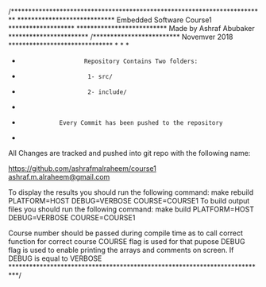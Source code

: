 /*************************************************************************
**************************** Embedded Software Course1 *******************
************************** Made by Ashraf Abubaker ***********************
/************************* Novemver 2018    ******************************
*
* 
*
*                       Repository Contains Two folders: 
*                        1- src/
*                        2- include/
*                      
*                Every Commit has been pushed to the repository
* 
All Changes are tracked and pushed into git repo with the following name: 

https://github.com/ashrafmalraheem/course1
ashraf.m.alraheem@gmail.com

To display the results you should run the following command: 
make rebuild PLATFORM=HOST DEBUG=VERBOSE COURSE=COURSE1
To build output files you should run the following command: 
make build PLATFORM=HOST DEBUG=VERBOSE COURSE=COURSE1

Course number should be passed during compile time as to call correct function 
for correct course
COURSE flag is used for that pupose
DEBUG flag is used to enable printing the arrays and comments on screen.
If DEBUG is equal to VERBOSE
**************************************************************************/

